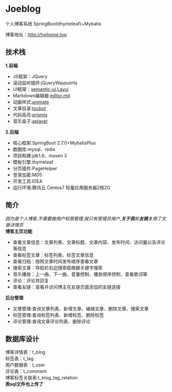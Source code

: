# Joeblog
个人博客系统 SpringBoot(thymeleaf)+Mybatis

博客地址：http://hsjhome.top
## 技术栈
**1.前端**
 - JS框架：JQuery
 - 滚动监听插件:jQueryWaypoints
 - UI框架：[semantic-ui](https://semantic-ui.com/),[Layui](https://layuion.com/docs/)
 - Markdown编辑器:[editor.md](https://pandao.github.io/editor.md/)
 - 动画样式:[animate](https://animate.style/)
 - 文章目录:[tocbot](https://tscanlin.github.io/tocbot/)
 - 代码高亮:[prismjs](https://prismjs.com/)
 - 音乐盒子:[aplayer](https://aplayer.js.org/#/)
 
**2.后端**
 - 核心框架:SpringBoot 2.7.0+MybatisPlus
 - 数据库:mysql、redis
 - 项目构建:jdk1.8、maven 3
 - 模板引擎:thymeleaf
 - 分页插件:PageHelper
 - 登录加密:MD5
 - 开发工具:IDEA  
 - 运行环境:腾讯云 Centos7 轻量应用服务器2核2G
 

## 简介
*因为是个人博客,不需要做用户权限管理,就只有管理员用户,**关于我**和**友链**复用了文章详情页*
\
**博客主页功能**
 - 查看文章信息：文章列表、文章标题、文章内容、发布时间、访问量以及评论等信息
 - 查看标签文章：标签列表、标签文章信息
 - 查看归档：按照文章时间发布顺序查看文章
 - 搜索文章：导航栏右边搜索框根据关键字搜索
 - 音乐播放：上一曲、下一曲、音量控制、播放顺序控制、查看歌词等
 - 评论：评论并回复
 - 查看友链：查看并访问博主在友链页面添加的友链连接

**后台管理**
 - 文章管理:查询文章列表、新增文章、编辑文章、删除文章、搜索文章
 - 标签管理:查询标签列表、新增标签、删除标签
 - 评论管理:查询文章评论列表、删除评论

## 数据库设计
博客详情表：t_blog 
\
标签表：t_tag
\
用户数据表：t_user
\
评论表：t_comment
\
博客标签关联表:t_blog_tag_relation
\
**表sql文件也上传了**
